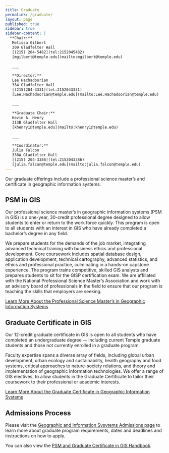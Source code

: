 ```yaml
---
title: Graduate
permalink: /graduate/
layout: page
published: true
sidebar: true
sidebar-content: |
  **Chair:**  
   Melissa Gilbert  
   309 Gladfelter Hall  
   [(215) 204-5482](tel:2152045482)  
   [mgilbert@temple.edu](mailto:mgilbert@temple.edu)  
   
   ___
   
   **Director:**  
   Lee Hachadoorian  
   334 Gladfelter Hall    
   [(215)204-3331](tel:2152043331)
   [Lee.Hachadoorian@temple.edu](mailto:Lee.Hachadoorian@temple.edu)  
   
   ___
   
   **Graduate Chair:**  
   Kevin A. Henry  
   313B Gladfelter Hall    
   [khenry1@temple.edu](mailto:khenry1@temple.edu)  
   
   ___

   **Coordinator:**  
   Julia Falcon  
   338A Gladfelter Hall    
   [(215) 204-3386](tel:2152043386)   
   [julia.falcon@temple.edu](mailto:julia.falcon@temple.edu)
---
```

Our graduate offerings include a professional science master’s and certificate in geographic information systems. 

## PSM in GIS
Our professional science master’s in geographic information systems (PSM in GIS) is a one-year, 30-credit professional degree designed to allow students to enter or return to the work force quickly. This program is open to all students with an interest in GIS who have already completed a bachelor’s degree in any field.

We prepare students for the demands of the job market, integrating advanced technical training with business ethics and professional development. Core coursework includes spatial database design, application development, technical cartography, advanced statistics, and ethics and professional practice, culminating in a hands-on capstone experience. The program trains competitive, skilled GIS analysts and prepares students to sit for the GISP certification exam. We are affiliated with the National Professional Science Master’s Association and work with an advisory board of professionals in the field to ensure that our program is teaching the skills that employers are seeking. 

[Learn More About the Professional Science Master’s in Geographic Information Systems](http://bulletin.temple.edu/graduate/scd/cla/geographic-information-systems-certificate/)

## Graduate Certificate in GIS
Our 12-credit graduate certificate in GIS is open to all students who have completed an undergraduate degree — including current Temple graduate students and those not currently enrolled in a graduate program.

Faculty expertise spans a diverse array of fields, including global urban development, urban ecology and sustainability, health geography and food systems, critical approaches to nature-society relations, and theory and implementation of geographic information technologies. We offer a range of GIS electives, to allow students in the Graduate Certificate to tailor their coursework to their professional or academic interests.

[Learn More About the Graduate Certificate in Geographic Information Systems](http://bulletin.temple.edu/graduate/scd/cla/geographic-information-systems-certificate/)

## Admissions Process
Please visit the [Geographic and Information Sysytems Admissions page](https://liberalarts.temple.edu/admissions/graduate/geographic-information-systems) to learn more about graduate program requirements, dates and deadlines and instructions on how to apply. 

You can also view the [PSM and Graduate Certificate in GIS Handbook](https://liberalarts.temple.edu/sites/liberalarts/files/17-18-PSM-in-GIS-Handbook.pdf).
